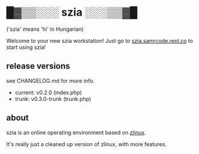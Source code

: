 # █▓▒▒░░░ szia ░░░▒▒▓█

('szia' means 'hi' in Hungarian)

Welcome to your new szia workstation!
Just go to [szia.samrcode.repl.co](https://szia.samrcode.repl.co) to start using szia!

## release versions

see CHANGELOG.md for more info.

- current: v0.2.0 (index.php)
- trunk:   v0.3.0-trunk (trunk.php)

## about

szia is an online operating environment based on [zlinux](https://zlinux.mkcodes.repl.co).

It's really just a cleaned up version of zlinux, with more features.
